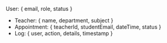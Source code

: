 User: { email, role, status }
- Teacher: { name, department, subject }
- Appointment: { teacherId, studentEmail, dateTime, status }
- Log: { user, action, details, timestamp }
